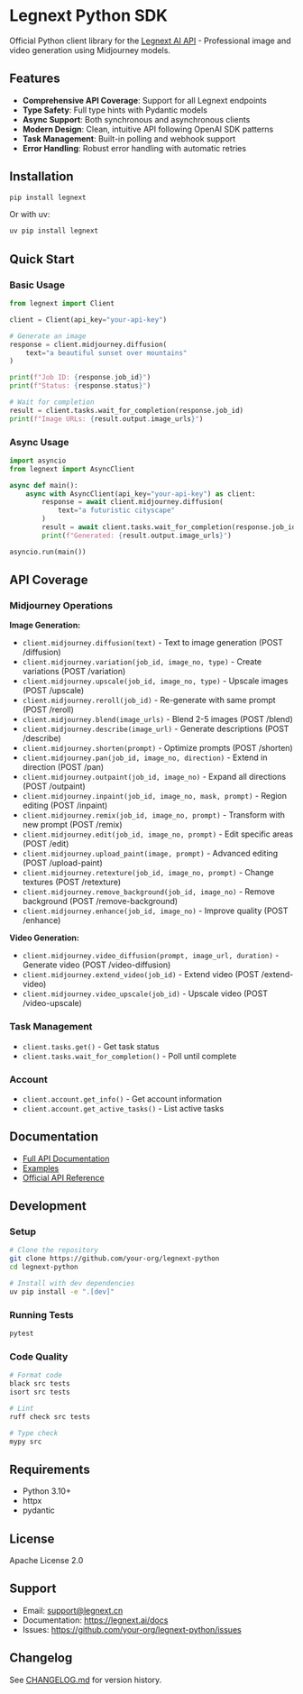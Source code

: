 # Legnext Python SDK

Official Python client library for the [Legnext AI API](https://legnext.ai) - Professional image and video generation using Midjourney models.

## Features

- **Comprehensive API Coverage**: Support for all Legnext endpoints
- **Type Safety**: Full type hints with Pydantic models
- **Async Support**: Both synchronous and asynchronous clients
- **Modern Design**: Clean, intuitive API following OpenAI SDK patterns
- **Task Management**: Built-in polling and webhook support
- **Error Handling**: Robust error handling with automatic retries

## Installation

```bash
pip install legnext
```

Or with uv:

```bash
uv pip install legnext
```

## Quick Start

### Basic Usage

```python
from legnext import Client

client = Client(api_key="your-api-key")

# Generate an image
response = client.midjourney.diffusion(
    text="a beautiful sunset over mountains"
)

print(f"Job ID: {response.job_id}")
print(f"Status: {response.status}")

# Wait for completion
result = client.tasks.wait_for_completion(response.job_id)
print(f"Image URLs: {result.output.image_urls}")
```

### Async Usage

```python
import asyncio
from legnext import AsyncClient

async def main():
    async with AsyncClient(api_key="your-api-key") as client:
        response = await client.midjourney.diffusion(
            text="a futuristic cityscape"
        )
        result = await client.tasks.wait_for_completion(response.job_id)
        print(f"Generated: {result.output.image_urls}")

asyncio.run(main())
```

## API Coverage

### Midjourney Operations

**Image Generation:**
- `client.midjourney.diffusion(text)` - Text to image generation (POST /diffusion)
- `client.midjourney.variation(job_id, image_no, type)` - Create variations (POST /variation)
- `client.midjourney.upscale(job_id, image_no, type)` - Upscale images (POST /upscale)
- `client.midjourney.reroll(job_id)` - Re-generate with same prompt (POST /reroll)
- `client.midjourney.blend(image_urls)` - Blend 2-5 images (POST /blend)
- `client.midjourney.describe(image_url)` - Generate descriptions (POST /describe)
- `client.midjourney.shorten(prompt)` - Optimize prompts (POST /shorten)
- `client.midjourney.pan(job_id, image_no, direction)` - Extend in direction (POST /pan)
- `client.midjourney.outpaint(job_id, image_no)` - Expand all directions (POST /outpaint)
- `client.midjourney.inpaint(job_id, image_no, mask, prompt)` - Region editing (POST /inpaint)
- `client.midjourney.remix(job_id, image_no, prompt)` - Transform with new prompt (POST /remix)
- `client.midjourney.edit(job_id, image_no, prompt)` - Edit specific areas (POST /edit)
- `client.midjourney.upload_paint(image, prompt)` - Advanced editing (POST /upload-paint)
- `client.midjourney.retexture(job_id, image_no, prompt)` - Change textures (POST /retexture)
- `client.midjourney.remove_background(job_id, image_no)` - Remove background (POST /remove-background)
- `client.midjourney.enhance(job_id, image_no)` - Improve quality (POST /enhance)

**Video Generation:**
- `client.midjourney.video_diffusion(prompt, image_url, duration)` - Generate video (POST /video-diffusion)
- `client.midjourney.extend_video(job_id)` - Extend video (POST /extend-video)
- `client.midjourney.video_upscale(job_id)` - Upscale video (POST /video-upscale)

### Task Management

- `client.tasks.get()` - Get task status
- `client.tasks.wait_for_completion()` - Poll until complete

### Account

- `client.account.get_info()` - Get account information
- `client.account.get_active_tasks()` - List active tasks

## Documentation

- [Full API Documentation](https://github.com/your-org/legnext-python/docs)
- [Examples](https://github.com/your-org/legnext-python/examples)
- [Official API Reference](https://legnext.ai/docs)

## Development

### Setup

```bash
# Clone the repository
git clone https://github.com/your-org/legnext-python
cd legnext-python

# Install with dev dependencies
uv pip install -e ".[dev]"
```

### Running Tests

```bash
pytest
```

### Code Quality

```bash
# Format code
black src tests
isort src tests

# Lint
ruff check src tests

# Type check
mypy src
```

## Requirements

- Python 3.10+
- httpx
- pydantic

## License

Apache License 2.0

## Support

- Email: support@legnext.cn
- Documentation: https://legnext.ai/docs
- Issues: https://github.com/your-org/legnext-python/issues

## Changelog

See [CHANGELOG.md](CHANGELOG.md) for version history.
